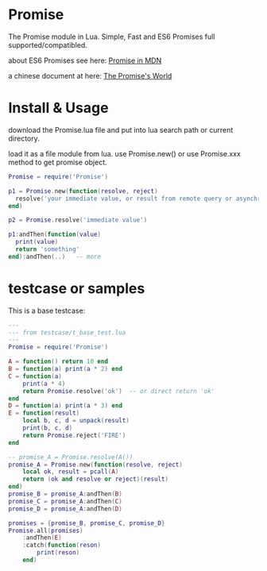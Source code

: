 # Promise
The Promise module in Lua. Simple, Fast and ES6 Promises full supported/compatibled.

about ES6 Promises see here: [Promise in MDN](https://developer.mozilla.org/en-US/docs/Web/JavaScript/Reference/Global_Objects/Promise)

a chinese document at here: [The Promise's World](http://blog.csdn.net/aimingoo/article/details/47401961)

# Install & Usage
download the Promise.lua file and put into lua search path or current directory.

load it as a file module from lua. use Promise.new() or use Promise.xxx method to get promise object.
```lua
Promise = require('Promise')

p1 = Promise.new(function(resolve, reject)
  resolve('your immediate value, or result from remote query or asynchronous call')
end)

p2 = Promise.resolve('immediate value')

p1:andThen(function(value)
  print(value)
  return 'something'
end):andThen(..)   -- more
```
# testcase or samples
This is a base testcase:
```lua
---
--- from testcase/t_base_test.lua
---
Promise = require('Promise')

A = function() return 10 end
B = function(a) print(a * 2) end
C = function(a)
	print(a * 4)
	return Promise.resolve('ok')  -- or direct return 'ok'
end
D = function(a) print(a * 3) end
E = function(result)
	local b, c, d = unpack(result)
	print(b, c, d)
	return Promise.reject('FIRE')
end

-- promise_A = Promise.resolve(A())
promise_A = Promise.new(function(resolve, reject)
	local ok, result = pcall(A)
	return (ok and resolve or reject)(result)
end)
promise_B = promise_A:andThen(B)
promise_C = promise_A:andThen(C)
promise_D = promise_A:andThen(D)

promises = {promise_B, promise_C, promise_D}
Promise.all(promises)
	:andThen(E)
	:catch(function(reson)
		print(reson)
	end)
```
